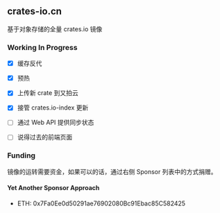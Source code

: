 ## crates-io.cn

基于对象存储的全量 crates.io 镜像

### Working In Progress

- [x] 缓存反代
- [x] 预热
- [x] 上传新 crate 到又拍云
- [x] 接管 crates.io-index 更新
- [ ] 通过 Web API 提供同步状态
- [ ] 说得过去的前端页面


### Funding

镜像的运转需要资金，如果可以的话，通过右侧 Sponsor 列表中的方式捐赠。

#### Yet Another Sponsor Approach
- ETH: 0x7Fa0Ee0d50291ae76902080Bc91Ebac85C582425
